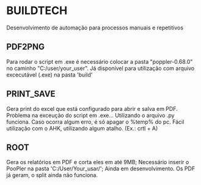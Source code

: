# BUILDTECH
Desenvolvimento de automação para processos manuais e repetitivos

## PDF2PNG
Para rodar o script em .exe é necessário colocar a pasta "poppler-0.68.0" no caminho "C:/user/your_user".
Já disponível para utilização com arquivo excecutável (.exe) na pasta 'build'

## PRINT_SAVE
Gera print do excel que está configurado para abrir e salva em PDF.
Problema na exceução do script em .exe... Utilizando o arquivo .py funciona.
Caso ocorra algum erro, é só apagar o %temp% do pc.
Fácil utilização com o AHK, utilizando algum atalho. (Ex.: crtl + A)

## ROOT
Gera os relatórios em PDF e corta eles em até 9MB;
Necessário inserir o PooPler na pasta 'C:/User/Your_usar/';
Ainda em desenvolvimento. Os PDF já geram, o split ainda não funciona.

